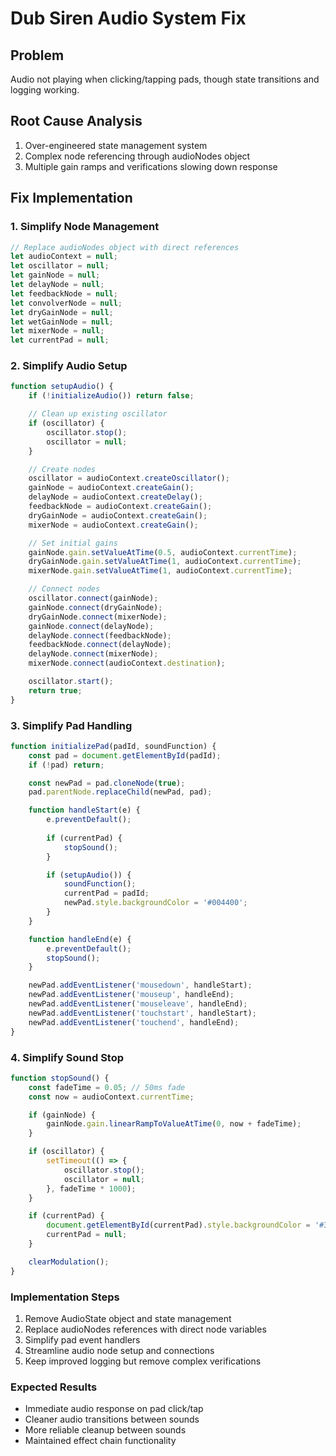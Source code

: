 # Dub Siren Audio System Fix

## Problem
Audio not playing when clicking/tapping pads, though state transitions and logging working.

## Root Cause Analysis
1. Over-engineered state management system
2. Complex node referencing through audioNodes object
3. Multiple gain ramps and verifications slowing down response

## Fix Implementation

### 1. Simplify Node Management
```javascript
// Replace audioNodes object with direct references
let audioContext = null;
let oscillator = null;
let gainNode = null;
let delayNode = null;
let feedbackNode = null;
let convolverNode = null;
let dryGainNode = null;
let wetGainNode = null;
let mixerNode = null;
let currentPad = null;
```

### 2. Simplify Audio Setup
```javascript
function setupAudio() {
    if (!initializeAudio()) return false;

    // Clean up existing oscillator
    if (oscillator) {
        oscillator.stop();
        oscillator = null;
    }

    // Create nodes
    oscillator = audioContext.createOscillator();
    gainNode = audioContext.createGain();
    delayNode = audioContext.createDelay();
    feedbackNode = audioContext.createGain();
    dryGainNode = audioContext.createGain();
    mixerNode = audioContext.createGain();

    // Set initial gains
    gainNode.gain.setValueAtTime(0.5, audioContext.currentTime);
    dryGainNode.gain.setValueAtTime(1, audioContext.currentTime);
    mixerNode.gain.setValueAtTime(1, audioContext.currentTime);

    // Connect nodes
    oscillator.connect(gainNode);
    gainNode.connect(dryGainNode);
    dryGainNode.connect(mixerNode);
    gainNode.connect(delayNode);
    delayNode.connect(feedbackNode);
    feedbackNode.connect(delayNode);
    delayNode.connect(mixerNode);
    mixerNode.connect(audioContext.destination);

    oscillator.start();
    return true;
}
```

### 3. Simplify Pad Handling
```javascript
function initializePad(padId, soundFunction) {
    const pad = document.getElementById(padId);
    if (!pad) return;

    const newPad = pad.cloneNode(true);
    pad.parentNode.replaceChild(newPad, pad);

    function handleStart(e) {
        e.preventDefault();
        
        if (currentPad) {
            stopSound();
        }

        if (setupAudio()) {
            soundFunction();
            currentPad = padId;
            newPad.style.backgroundColor = '#004400';
        }
    }

    function handleEnd(e) {
        e.preventDefault();
        stopSound();
    }

    newPad.addEventListener('mousedown', handleStart);
    newPad.addEventListener('mouseup', handleEnd);
    newPad.addEventListener('mouseleave', handleEnd);
    newPad.addEventListener('touchstart', handleStart);
    newPad.addEventListener('touchend', handleEnd);
}
```

### 4. Simplify Sound Stop
```javascript
function stopSound() {
    const fadeTime = 0.05; // 50ms fade
    const now = audioContext.currentTime;

    if (gainNode) {
        gainNode.gain.linearRampToValueAtTime(0, now + fadeTime);
    }

    if (oscillator) {
        setTimeout(() => {
            oscillator.stop();
            oscillator = null;
        }, fadeTime * 1000);
    }

    if (currentPad) {
        document.getElementById(currentPad).style.backgroundColor = '#333';
        currentPad = null;
    }

    clearModulation();
}
```

### Implementation Steps
1. Remove AudioState object and state management
2. Replace audioNodes references with direct node variables
3. Simplify pad event handlers
4. Streamline audio node setup and connections
5. Keep improved logging but remove complex verifications

### Expected Results
- Immediate audio response on pad click/tap
- Cleaner audio transitions between sounds
- More reliable cleanup between sounds
- Maintained effect chain functionality
